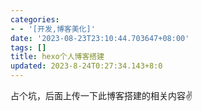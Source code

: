 ```yaml
---
categories:
- - '[开发,博客美化]'
date: '2023-08-23T23:10:44.703647+08:00'
tags: []
title: hexo个人博客搭建
updated: 2023-8-24T0:27:34.143+8:0
---
```

占个坑，后面上传一下此博客搭建的相关内容✌
